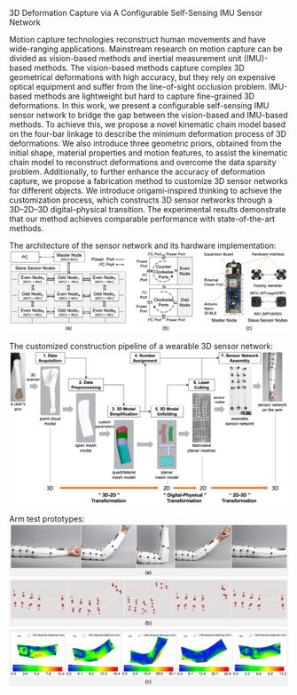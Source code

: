 3D Deformation Capture via A Configurable Self-Sensing IMU Sensor Network

Motion capture technologies reconstruct human movements and have wide-ranging applications. Mainstream research on motion capture can be divided as vision-based methods and inertial measurement unit (IMU)-based methods. The vision-based methods capture complex 3D geometrical deformations with high accuracy, but they rely on expensive optical equipment and suffer from the line-of-sight occlusion problem. IMU-based methods are lightweight but hard to capture fine-grained 3D deformations. In this work, we present a configurable self-sensing IMU sensor network to bridge the gap between the vision-based and IMU-based methods. To achieve this, we propose a novel kinematic chain model based on the four-bar linkage to describe the minimum deformation process of 3D deformations. We also introduce three geometric priors, obtained from the initial shape, material properties and motion features, to assist the kinematic chain model to reconstruct deformations and overcome the data sparsity problem. Additionally, to further enhance the accuracy of deformation capture, we propose a fabrication method to customize 3D sensor networks for different objects. We introduce origami-inspired thinking to achieve the customization process, which constructs 3D sensor networks through a 3D–2D–3D digital–physical transition. The experimental results demonstrate that our method achieves comparable performance with state-of-the-art methods.

The architecture of the sensor network and its hardware implementation:
![image](Figures/The_architecture_of_the_sensor_network.png)

The customized construction pipeline of a wearable 3D sensor network:
![image](Figures/The_customized_construction_pipeline.png)

Arm test prototypes:
![image](Figures/Arm_test_prototypes.png)
